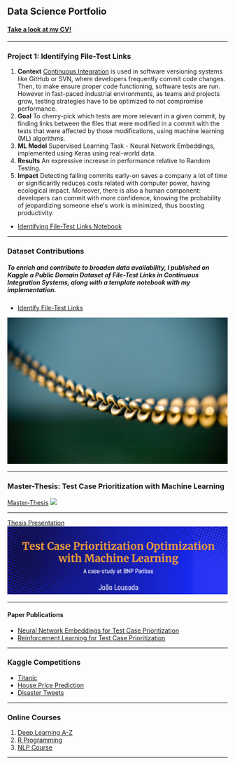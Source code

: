 ## Data Science Portfolio

#### [Take a look at my CV!](/pdf/CV_JoaoLousada.pdf)

---

### Project 1: Identifying File-Test Links

1. **Context** [Continuous Integration](https://en.wikipedia.org/wiki/Continuous_integration) is used in software versioning systems like GitHub or SVN, where developers frequently commit code changes. Then, to make ensure proper code functioning, software tests are run. However in fast-paced industrial environments,  as teams and projects grow, testing strategies have to be optimized to not compromise performance. 
2. **Goal** To cherry-pick which tests are more relevant in a given commit, by finding links between the files that were modified in a commit with the tests that were affected by those modifications, using machine learning (ML) algorithms.
3. **ML Model** Supervised Learning Task - Neural Network Embeddings, implemented using Keras using real-world data.
4. **Results** An expressive increase in performance relative to Random Testing. 
5. **Impact** Detecting failing commits early-on saves a company a lot of time or significantly reduces costs related with computer power, having ecological impact. Moreover, there is also a human component: developers can commit with more confidence, knowing the probability of jeopardizing someone else's work is minimized, thus boosting productivity.


- [Identifying File-Test Links Notebook](https://www.kaggle.com/joolousada/identifying-file-test-links)


---

### Dataset Contributions

##### To enrich and contribute to broaden data availability, I published on Kaggle a Public Domain Dataset of File-Test Links in Continuous Integration Systems, along with a template notebook with my implementation.

- [Identify File-Test Links](https://www.kaggle.com/joolousada/filetest-links-in-regression-testing)

<img src="images/link.jpg?raw=true"/>

---

### Master-Thesis: Test Case Prioritization with Machine Learning

[Master-Thesis](/sample_page)
<img src="images/software.jpg?raw=true"/>

---
[Thesis Presentation](/pdf/Thesis_presentation.pdf)
<img src="images/thesis_front.png?raw=true"/>

---

#### Paper Publications
- [Neural Network Embeddings for Test Case Prioritization](https://arxiv.org/abs/2012.10154)
- [Reinforcement Learning for Test Case Prioritization](https://arxiv.org/abs/2012.11364)

---

### Kaggle Competitions

- [Titanic](https://www.kaggle.com/joolousada/titanic-predictions)
- [House Price Prediction](https://www.kaggle.com/joolousada/house-prices-prediction)
- [Disaster Tweets](https://www.kaggle.com/joolousada/nlp-disaster-tweets-tf-idf-linearsvc)

---

### Online Courses

1. [Deep Learning A-Z](/pdf/deep_learning_certificate.pdf)
2. [R Programming](/pdf/R_certificate.pdf)
3. [NLP Course](/pdf/nlp_certificate.pdf)

---

